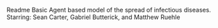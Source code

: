 Readme
Basic Agent based model of the spread of infectious diseases.
Starring: Sean Carter, Gabriel Butterick, and Matthew Ruehle